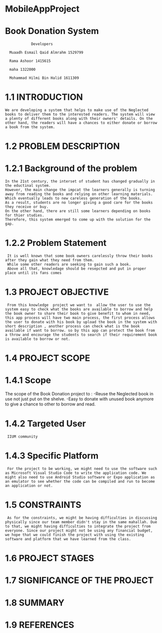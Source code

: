 # MobileAppProject
# Book Donation System

                Developers

      Muaadh Esmail Qaid Almrahm 1529799 

      Rama Ashoor 1415615

      maha 1322000
      
      Mohammad Hilmi Bin Halid 1611309

# 1.1	INTRODUCTION 
    We are developing a system that helps to make use of the Neglected books to deliver them to the interested readers. The system will view a plenty of different books along with their owners' details. On the other hand, the readers will have a chances to either donate or borrow a book from the system.   
# 1.2	PROBLEM DESCRIPTION 
 # 1.2.1	Background of the problem 
    In the 21st century, the interset of student has changed gradually in the eductinal system.
    However, the main change the impcat the learners generally is turning away from reading the books and relying on other learning materials. 
    Which eventually leads to new careless generation of the books. 
    As a result, students are no longer giving a good care for the books they receive or buy. 
    On the other hand, there are still some learners depending on books for thier studies. 
    Therefore, this system emerged to come up with the solution for the gap. 

 # 1.2.2	Problem Statement
     It is well known that some book owners carelessly throw their books after they gain what they need from them.
     While some other readers are seeking to gain such a book.
     Above all that, knowledage should be resepcted and put in proper place until its fans comes
# 1.3	PROJECT OBJECTIVE 
     From this knowledge  project we want to  allow the user to use the system easy to check what the books are available to borrow and help the book owner to share their book to give benefit to whom in need, this app process will have two main process, the first process allows the user to donate with his book by upload the book in the system with short description , another process can check what is the book available if want to borrow. so by this app can protect the book from a throw and encourage the students to search if their requirement book is available to borrow or not.
# 1.4	PROJECT SCOPE 
# 1.4.1	Scope 
 The scope of the Book Donation project to :
   -Reuse the Neglected book in use not just put on the shelve.
   -Easy to donate with unused book anymore to give a chance to other to borrow and read.
# 1.4.2	Targeted User
     IIUM community
     
# 1.4.3	Specific Platform
     For the project to be working, we might need to use the software such as Microsoft Visual Studio Code to write the application code. We might also need to use Android Studio software or Expo application as an emulator to see whether the code can be compiled and run to become an application or not.
     
# 1.5	CONSTRAINTS 
     As for the constraints, we might be having difficulties in discussing physically since our team member didn't stay in the same mahallah. Due to that, we might having difficulties to integrate the project from everyone. Since our project might not be using any financial budget, we hope that we could finish the project with using the existing software and platform that we have learned from the class.
     
# 1.6	PROJECT STAGES 
# 1.7	SIGNIFICANCE OF THE PROJECT 
# 1.8	SUMMARY 
# 1.9	REFERENCES

